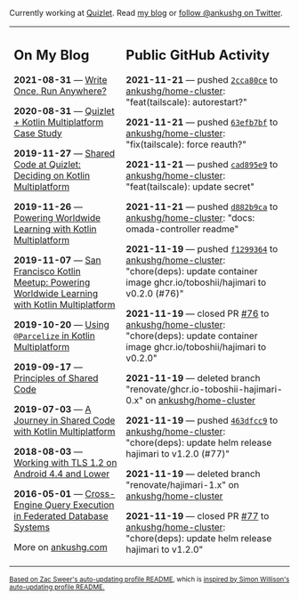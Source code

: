 Currently working at [Quizlet](https://quizlet.com/). Read [my blog](https://ankushg.com/) or [follow @ankushg on Twitter](https://twitter.com/ankushg).

<table><tr><td valign="top" width="40%">

## On My Blog
<!-- blog starts -->
**2021-08-31** — [Write Once, Run Anywhere?](https://ankushg.com/posts/write-once-run-anywhere-increment/)

**2020-08-31** — [Quizlet + Kotlin Multiplatform Case Study](https://ankushg.com/posts/quizlet-kotlin-multiplatform-case-study/)

**2019-11-27** — [Shared Code at Quizlet: Deciding on Kotlin Multiplatform](https://ankushg.com/posts/shared-code-kotlin-multiplatform/)

**2019-11-26** — [Powering Worldwide Learning with Kotlin Multiplatform](https://ankushg.com/speaking/droidcon-sf-2019)

**2019-11-07** — [San Francisco Kotlin Meetup: Powering Worldwide Learning with Kotlin Multiplatform](https://ankushg.com/speaking/sf-kotlin-meetup-2019)

**2019-10-20** — [Using `@Parcelize` in Kotlin Multiplatform](https://ankushg.com/posts/multiplatform-parcelize/)

**2019-09-17** — [Principles of Shared Code](https://ankushg.com/speaking/denver-startup-week-2019)

**2019-07-03** — [A Journey in Shared Code with Kotlin Multiplatform](https://ankushg.com/speaking/droidcon-berlin-2019)

**2018-08-03** — [Working with TLS 1.2 on Android 4.4 and Lower](https://ankushg.com/posts/tls-1.2-on-android/)

**2016-05-01** — [Cross-Engine Query Execution in Federated Database Systems](https://ankushg.com/projects/thesis)
<!-- blog ends -->
More on [ankushg.com](https://ankushg.com/)
</td><td valign="top" width="60%">

## Public GitHub Activity
<!-- githubActivity starts -->
**2021-11-21** — pushed [`2cca80ce`](https://github.com/ankushg/home-cluster/commit/2cca80ceaee5ee553a47a8470f3ac5baa30a4398) to [ankushg/home-cluster](https://api.github.com/repos/ankushg/home-cluster): "feat(tailscale): autorestart?"

**2021-11-21** — pushed [`63efb7bf`](https://github.com/ankushg/home-cluster/commit/63efb7bfd17e17eb334fc2d2738fb0f170ad05a2) to [ankushg/home-cluster](https://api.github.com/repos/ankushg/home-cluster): "fix(tailscale): force reauth?"

**2021-11-21** — pushed [`cad895e9`](https://github.com/ankushg/home-cluster/commit/cad895e9012ac6272ee2bdc788114eb1b7a622d7) to [ankushg/home-cluster](https://api.github.com/repos/ankushg/home-cluster): "feat(tailscale): update secret"

**2021-11-21** — pushed [`d882b9ca`](https://github.com/ankushg/home-cluster/commit/d882b9cae2d09a2599386b168ea08b4ff1875a50) to [ankushg/home-cluster](https://api.github.com/repos/ankushg/home-cluster): "docs: omada-controller readme"

**2021-11-19** — pushed [`f1299364`](https://github.com/ankushg/home-cluster/commit/f12993643f638d19058abb22009c612490a1cf0b) to [ankushg/home-cluster](https://api.github.com/repos/ankushg/home-cluster): "chore(deps): update container image ghcr.io/toboshii/hajimari to v0.2.0 (#76)"

**2021-11-19** — closed PR [#76](https://github.com/ankushg/home-cluster/pull/76) to [ankushg/home-cluster](https://api.github.com/repos/ankushg/home-cluster): "chore(deps): update container image ghcr.io/toboshii/hajimari to v0.2.0"

**2021-11-19** — deleted branch "renovate/ghcr.io-toboshii-hajimari-0.x" on [ankushg/home-cluster](https://api.github.com/repos/ankushg/home-cluster)

**2021-11-19** — pushed [`463dfcc9`](https://github.com/ankushg/home-cluster/commit/463dfcc978d90a0cb5fdc9938def61475a2c7bf7) to [ankushg/home-cluster](https://api.github.com/repos/ankushg/home-cluster): "chore(deps): update helm release hajimari to v1.2.0 (#77)"

**2021-11-19** — deleted branch "renovate/hajimari-1.x" on [ankushg/home-cluster](https://api.github.com/repos/ankushg/home-cluster)

**2021-11-19** — closed PR [#77](https://github.com/ankushg/home-cluster/pull/77) to [ankushg/home-cluster](https://api.github.com/repos/ankushg/home-cluster): "chore(deps): update helm release hajimari to v1.2.0"
<!-- githubActivity ends -->
</td></tr></table>

<sub><a href="https://github.com/ZacSweers/ZacSweers">Based on Zac Sweer's auto-updating profile README</a>, which is <a href="https://simonwillison.net/2020/Jul/10/self-updating-profile-readme/">inspired by Simon Willison's auto-updating profile README.</a></sub>